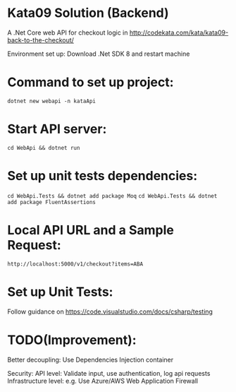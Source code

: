 # Kata09 Solution (Backend)

A .Net Core web API for checkout logic in http://codekata.com/kata/kata09-back-to-the-checkout/

Environment set up: Download .Net SDK 8 and restart machine

# Command to set up project:

`dotnet new webapi -n kataApi`

# Start API server:

`cd WebApi && dotnet run`

# Set up unit tests dependencies:

`cd WebApi.Tests && dotnet add package Moq`
`cd WebApi.Tests && dotnet add package FluentAssertions`

# Local API URL and a Sample Request:

`http://localhost:5000/v1/checkout?items=ABA`

# Set up Unit Tests:

Follow guidance on https://code.visualstudio.com/docs/csharp/testing

# TODO(Improvement):

Better decoupling:
Use Dependencies Injection container

Security:
API level: Validate input, use authentication, log api requests
Infrastructure level: e.g. Use Azure/AWS Web Application Firewall
